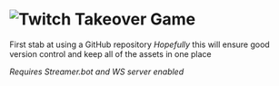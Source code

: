 # ![Twitch Takeover Game](https://fontmeme.com/permalink/240415/b1c2ac039ce8603ec055a5d3b5d5e042.png)
First stab at using a GitHub repository
*Hopefully* this will ensure good version control and keep all of the assets in one place

*Requires Streamer.bot and WS server enabled*
